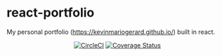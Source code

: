 #  react-portfolio

My personal portfolio (https://kevinmariogerard.github.io/) built in react.

<div align="center">
    <a
        href="https://circleci.com/gh/KevinMarioGerard/react-portfolio/tree/master"
        target="_blank"
        rel="nofollow,noreferrer"
        ><img
            src="https://circleci.com/gh/KevinMarioGerard/react-portfolio/tree/master.svg?style=shield"
            alt="CircleCI"
    /></a>
    <a
        href="https://coveralls.io/github/KevinMarioGerard/react-portfolio?branch=master"
        target="_blank"
        rel="nofollow,noreferrer"
        ><img
            src="https://img.shields.io/coveralls/github/KevinMarioGerard/react-portfolio/master?style=flat-square"
            alt="Coverage Status"
    /></a>
</div>